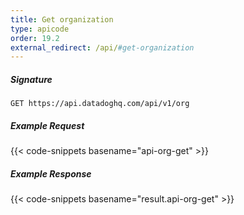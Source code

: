 ```yaml
---
title: Get organization
type: apicode
order: 19.2
external_redirect: /api/#get-organization
---
```


##### Signature
`GET https://api.datadoghq.com/api/v1/org`
##### Example Request
{{< code-snippets basename="api-org-get" >}}
##### Example Response
{{< code-snippets basename="result.api-org-get" >}}

